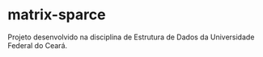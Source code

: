 # matrix-sparce
Projeto desenvolvido na disciplina de Estrutura de Dados da Universidade Federal do Ceará.
